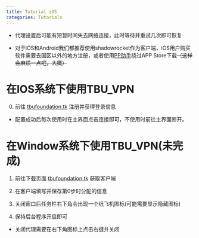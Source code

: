 ```yaml
---
title: Tutorial iOS
categories: Tutorials
---
```


* 代理设置后可能有短暂时间失去网络连接，此时等待并重试几次即可恢复

* 对于iOS和Android我们都推荐使用shadowrocket作为客户端，iOS用户购买软件需要去国区以外的地方注册，或者使用[PP助手](http://pro.25pp.com/)绕过APP Store下载~~（这样会麻烦一点吧，大概）~~

# 在IOS系统下使用TBU_VPN

0. 前往 [tbufoundation.tk](http://tbufoundation.tk) 注册并获得登录信息

* 配置成功后每次使用时在主界面点击连接即可，不使用时前往主界面断开。



# 在Window系统下使用TBU_VPN(未完成)

1. 前往下载页面 [tbufoundation.tk](http://tbufoundation.tk) 获取客户端

2. 在客户端填写并保存第0步时分配的信息

3. 关闭窗口后任务栏右下角会出现一个纸飞机图标(可能需要显示隐藏图标)

4. 保持后台程序开启即可

* 关闭代理需要在右下角图标上点击右键并关闭
